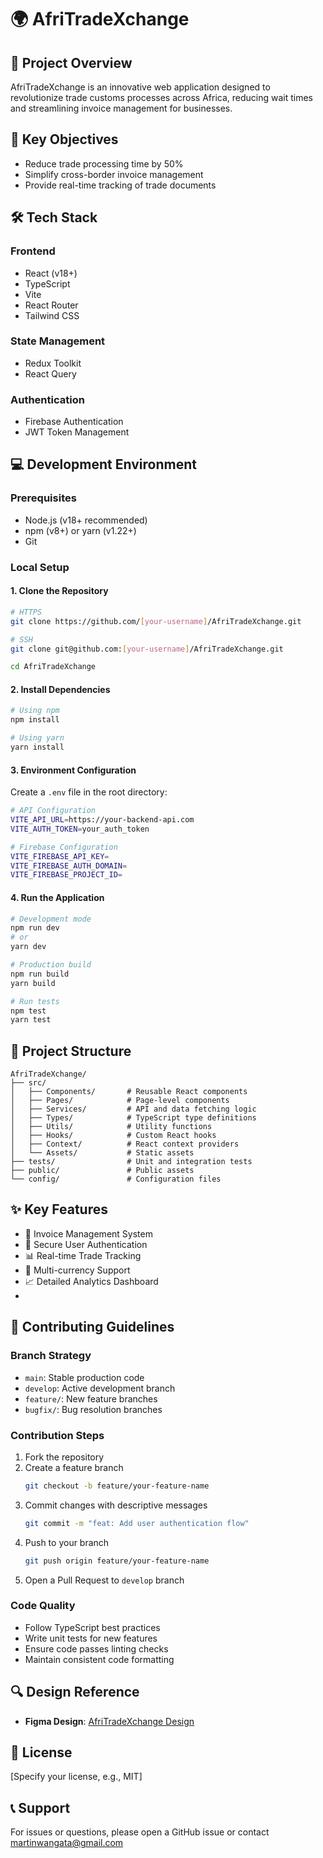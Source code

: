 # 🌍 AfriTradeXchange

## 📝 Project Overview
AfriTradeXchange is an innovative web application designed to revolutionize trade customs processes across Africa, reducing wait times and streamlining invoice management for businesses.

## 🚀 Key Objectives
- Reduce trade processing time by 50%
- Simplify cross-border invoice management
- Provide real-time tracking of trade documents

## 🛠 Tech Stack
### Frontend
- React (v18+)
- TypeScript
- Vite
- React Router
- Tailwind CSS

### State Management
- Redux Toolkit
- React Query

### Authentication
- Firebase Authentication
- JWT Token Management

## 💻 Development Environment

### Prerequisites
- Node.js (v18+ recommended)
- npm (v8+) or yarn (v1.22+)
- Git

### Local Setup

#### 1. Clone the Repository
```bash
# HTTPS
git clone https://github.com/[your-username]/AfriTradeXchange.git

# SSH
git clone git@github.com:[your-username]/AfriTradeXchange.git

cd AfriTradeXchange
```

#### 2. Install Dependencies
```bash
# Using npm
npm install

# Using yarn
yarn install
```

#### 3. Environment Configuration
Create a `.env` file in the root directory:
```bash
# API Configuration
VITE_API_URL=https://your-backend-api.com
VITE_AUTH_TOKEN=your_auth_token

# Firebase Configuration
VITE_FIREBASE_API_KEY=
VITE_FIREBASE_AUTH_DOMAIN=
VITE_FIREBASE_PROJECT_ID=
```

#### 4. Run the Application
```bash
# Development mode
npm run dev
# or
yarn dev

# Production build
npm run build
yarn build

# Run tests
npm test
yarn test
```

## 📂 Project Structure
```
AfriTradeXchange/
├── src/
│   ├── Components/       # Reusable React components
│   ├── Pages/            # Page-level components
│   ├── Services/         # API and data fetching logic
│   ├── Types/            # TypeScript type definitions
│   ├── Utils/            # Utility functions
│   ├── Hooks/            # Custom React hooks
│   ├── Context/          # React context providers
│   └── Assets/           # Static assets
├── tests/                # Unit and integration tests
├── public/               # Public assets
└── config/               # Configuration files
```

## ✨ Key Features
- 📄 Invoice Management System
- 🔐 Secure User Authentication
- 📊 Real-time Trade Tracking
- 💱 Multi-currency Support
- 📈 Detailed Analytics Dashboard
- 

## 🤝 Contributing Guidelines

### Branch Strategy
- `main`: Stable production code
- `develop`: Active development branch
- `feature/`: New feature branches
- `bugfix/`: Bug resolution branches

### Contribution Steps
1. Fork the repository
2. Create a feature branch 
   ```bash
   git checkout -b feature/your-feature-name
   ```
3. Commit changes with descriptive messages
   ```bash
   git commit -m "feat: Add user authentication flow"
   ```
4. Push to your branch
   ```bash
   git push origin feature/your-feature-name
   ```
5. Open a Pull Request to `develop` branch

### Code Quality
- Follow TypeScript best practices
- Write unit tests for new features
- Ensure code passes linting checks
- Maintain consistent code formatting

## 🔍 Design Reference
- **Figma Design**: [AfriTradeXchange Design](https://www.figma.com/design/vlRSgTtDI16oqmczgsBs9N/AfriTradeXchange)

## 📜 License
[Specify your license, e.g., MIT]

## 📞 Support
For issues or questions, please open a GitHub issue or contact martinwangata@gmail.com
